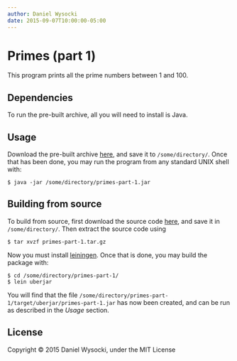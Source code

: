 ```yaml
---
author: Daniel Wysocki
date: 2015-09-07T10:00:00-05:00
---
```


# Primes (part 1)

This program prints all the prime numbers between 1 and 100.



## Dependencies

To run the pre-built archive, all you will need to install is Java.



## Usage

Download the pre-built archive
[here](primes-part-1.jar),
and save it to `/some/directory/`. Once that has been done, you may run the program from any standard UNIX shell with:

```
$ java -jar /some/directory/primes-part-1.jar
```



## Building from source

To build from source, first download the source code [here](primes-part-1.tar.gz), and save it in `/some/directory/`. Then extract the source code using

```
$ tar xvzf primes-part-1.tar.gz
```

Now you must install [leiningen](http://leiningen.org/). Once that is done, you may build the package with:

```
$ cd /some/directory/primes-part-1/
$ lein uberjar
```

You will find that the file `/some/directory/primes-part-1/target/uberjar/primes-part-1.jar` has now been created, and can be run as described in the *Usage* section.



## License

Copyright © 2015 Daniel Wysocki, under the MIT License
